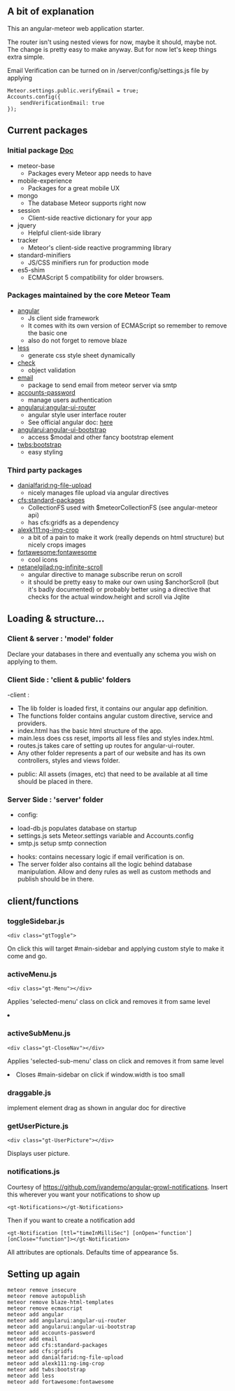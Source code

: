 ## A bit of explanation

This an angular-meteor web application starter.

The router isn't using nested views for now, maybe it should, maybe not.
The change is pretty easy to make anyway. But for now let's keep things extra simple.

Email Verification can be turned on in /server/config/settings.js file by applying
```
Meteor.settings.public.verifyEmail = true;
Accounts.config({
    sendVerificationEmail: true
});
```

## Current packages
### Initial package   [Doc][meteor]
- meteor-base                 
   * Packages every Meteor app needs to have
- mobile-experience                  
   * Packages for a great mobile UX
- mongo                              
   * The database Meteor supports right now
- session                            
   * Client-side reactive dictionary for your app
- jquery                             
   * Helpful client-side library
- tracker                            
   * Meteor's client-side reactive programming library
- standard-minifiers                 
   * JS/CSS minifiers run for production mode
- es5-shim                           
   * ECMAScript 5 compatibility for older browsers.

###  Packages maintained by the core Meteor Team
- [angular][angular]
   * Js client side framework
   * It comes with its own version of ECMAScript so remember to remove the basic one
   * also do not forget to remove blaze
- [less][less]                              
   * generate css style sheet dynamically
- [check][check]                              
   * object validation
- [email][email]                              
   * package to send email from meteor server via smtp
- [accounts-password][accounts-password]                  
   * manage users authentication
- [angularui:angular-ui-router][angularui:angular-ui-router]        
   * angular style user interface router
   * See official angular doc: [here][official-angular-doc]
- [angularui:angular-ui-bootstrap][angularui:angular-ui-bootstrap]     
   * access $modal and other fancy bootstrap element
- [twbs:bootstrap][twbs:bootstrap]                     
   * easy styling

### Third party packages
- [danialfarid:ng-file-upload][danialfarid:ng-file-upload]         
   * nicely manages file upload via angular directives
- [cfs:standard-packages][cfs:standard-packages]              
   * CollectionFS used with $meteorCollectionFS (see angular-meteor api)
   * has cfs:gridfs as a dependency
- [alexk111:ng-img-crop][alexk111:ng-img-crop]               
   * a bit of a pain to make it work (really depends on html structure) but nicely crops images
- [fortawesome:fontawesome][fortawesome:fontawesome]            
   * cool icons
- [netanelgilad:ng-infinite-scroll][netanelgilad:ng-infinite-scroll]    
   * angular directive to manage subscribe rerun on scroll
   * it should be pretty easy to make our own using $anchorScroll (but it's badly documented) or probably better using a directive that checks for the actual window.height and scroll via Jqlite

## Loading & structure...

### Client & server : 'model' folder
Declare your databases in there and eventually any schema you wish on applying to them.

### Client Side : 'client & public' folders
-client :
* The lib folder is loaded first, it contains our angular app definition.
* The functions folder contains angular custom directive, service and providers.
* index.html has the basic html structure of the app.
* main.less does css reset, imports all less files and styles index.html.  
* routes.js takes care of setting up routes for angular-ui-router.
* Any other folder represents a part of our website and has its own controllers, styles and views folder.

- public: All assets (images, etc) that need to be available at all time should be placed in there.

### Server Side : 'server' folder
- config:
* load-db.js populates database on startup
* settings.js sets Meteor.settings variable and Accounts.config
* smtp.js setup smtp connection
- hooks:  contains necessary logic if email verification is on.
- The server folder also contains all the logic behind database manipulation. Allow and deny rules as well as custom methods and publish should be in there.

## client/functions
### toggleSidebar.js

 ```
 <div class="gtToggle">
 ```
On click this will target #main-sidebar and applying custom style to make it come and go.

### activeMenu.js
```
<div class="gt-Menu"></div>
```
Applies 'selected-menu' class on click and removes it from same level <li>

### activeSubMenu.js
```
<div class="gt-CloseNav"></div>
```
Applies 'selected-sub-menu' class on click and removes it from same level <li>
Closes #main-sidebar on click if window.width is too small

### draggable.js
implement element drag as shown in angular doc for directive

### getUserPicture.js
```
<div class="gt-UserPicture"></div>
```
Displays user picture.

### notifications.js
Courtesy of <https://github.com/jvandemo/angular-growl-notifications>.
Insert this wherever you want your notifications to show up
 ```
 <gt-Notifications></gt-Notifications>
 ```

Then if you want to create a notification add
```
<gt-Notification [ttl="timeInMilliSec"] [onOpen='function'] [onClose="function"]></gt-Notification>
```
All attributes are optionals. Defaults time of appearance 5s.


## Setting up again

```
meteor remove insecure
meteor remove autopublish
meteor remove blaze-html-templates
meteor remove ecmascript
meteor add angular  
meteor add angularui:angular-ui-router
meteor add angularui:angular-ui-bootstrap
meteor add accounts-password
meteor add email
meteor add cfs:standard-packages
meteor add cfs:gridfs
meteor add danialfarid:ng-file-upload
meteor add alexk111:ng-img-crop
meteor add twbs:bootstrap
meteor add less
meteor add fortawesome:fontawesome
```

<!-- meteor add sebastianilves:angular-chart-js -->

[meteor]: http://docs.meteor.com/#/full/
[angular]: http://www.angular-meteor.com/api/meteorCollection
[less]: http://lesscss.org/
[check]: http://docs.meteor.com/#/full/check
[email]: http://docs.meteor.com/#/full/email
[accounts-password]: http://docs.meteor.com/#/full/accounts_passwords
[angularui:angular-ui-router]: https://atmospherejs.com/angularui/angular-ui-router>
[official-angular-doc]: https://docs.angularjs.org/guide
[angularui:angular-ui-bootstrap]: https://github.com/angular-ui/bootstrap/
[danialfarid:ng-file-upload]: https://github.com/danialfarid/ng-file-upload
[cfs:standard-packages]: https://github.com/CollectionFS/Meteor-CollectionFS
[alexk111:ng-img-crop]: https://github.com/alexk111/ngImgCrop
[twbs:bootstrap]: https://github.com/twbs/bootstrap
[fortawesome:fontawesome]: https://fortawesome.github.io/Font-Awesome/icons/
[netanelgilad:ng-infinite-scroll]: https://github.com/netanelgilad/meteor-ng-infinite-scroll/
